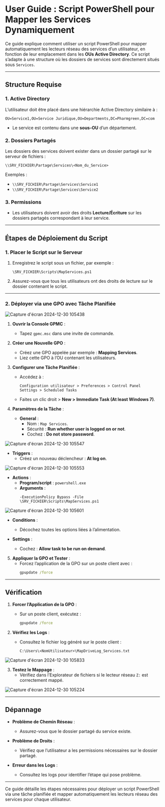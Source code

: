 # User Guide : Script PowerShell pour Mapper les Services Dynamiquement

Ce guide explique comment utiliser un script PowerShell pour mapper automatiquement les lecteurs réseau des services d’un utilisateur, en fonction de leur emplacement dans les **OUs Active Directory**. Ce script s’adapte à une structure où les dossiers de services sont directement situés sous `Services`.

---

## **Structure Requise**

### **1. Active Directory**

L’utilisateur doit être placé dans une hiérarchie Active Directory similaire à :

```plaintext
OU=Service1,OU=Service Juridique,OU=Departments,DC=Pharmgreen,DC=com
```

- Le service est contenu dans une **sous-OU** d’un département.

### **2. Dossiers Partagés**

Les dossiers des services doivent exister dans un dossier partagé sur le serveur de fichiers :

```plaintext
\\SRV_FICHIER\Partage\Services\<Nom_du_Service>
```

Exemples :
- `\\SRV_FICHIER\Partage\Services\Service1`
- `\\SRV_FICHIER\Partage\Services\Service2`

### **3. Permissions**

- Les utilisateurs doivent avoir des droits **Lecture/Écriture** sur les dossiers partagés correspondant à leur service.

---

## **Étapes de Déploiement du Script**

### **1. Placer le Script sur le Serveur**

1. Enregistrez le script sous un fichier, par exemple :
   ```plaintext
   \SRV_FICHIER\Scripts\MapServices.ps1
   ```

2. Assurez-vous que tous les utilisateurs ont des droits de lecture sur le dossier contenant le script.

---

### **2. Déployer via une GPO avec Tâche Planifiée**

![Capture d'écran 2024-12-30 105438](https://github.com/user-attachments/assets/06ccb6ef-a5bf-4a4d-bbb3-f864d572f2c6)

1. **Ouvrir la Console GPMC** :
   - Tapez `gpmc.msc` dans une invite de commande.

2. **Créer une Nouvelle GPO** :
   - Créez une GPO appelée par exemple : **Mapping Services**.
   - Liez cette GPO à l’OU contenant les utilisateurs.

3. **Configurer une Tâche Planifiée** :
   - Accédez à :
     ```plaintext
     Configuration utilisateur > Preferences > Control Panel Settings > Scheduled Tasks
     ```
   - Faites un clic droit > **New > Immediate Task (At least Windows 7)**.

4. **Paramètres de la Tâche** :

   - **General** :
     - Nom : `Map Services`.
     - Sécurité : **Run whether user is logged on or not**.
     - Cochez : **Do not store password**.

![Capture d'écran 2024-12-30 105547](https://github.com/user-attachments/assets/35bd3e73-8c22-4582-a42c-50610fd9571e)

   - **Triggers** :
     - Créez un nouveau déclencheur : **At log on**.

![Capture d'écran 2024-12-30 105553](https://github.com/user-attachments/assets/b43b8563-b7ff-4442-a445-81a82eab132b)

   - **Actions** :
     - **Program/script** : `powershell.exe`
     - **Arguments** :
       ```plaintext
       -ExecutionPolicy Bypass -File \SRV_FICHIER\Scripts\MapServices.ps1
       ```

![Capture d'écran 2024-12-30 105601](https://github.com/user-attachments/assets/8c3e65d2-ec83-4709-b7b3-ab6c43deb130)

   - **Conditions** :
     - Décochez toutes les options liées à l’alimentation.

   - **Settings** :
     - Cochez : **Allow task to be run on demand**.

5. **Appliquer la GPO et Tester** :
   - Forcez l’application de la GPO sur un poste client avec :
     ```cmd
     gpupdate /force
     ```

---

## **Vérification**

1. **Forcer l’Application de la GPO** :
   - Sur un poste client, exécutez :
     ```cmd
     gpupdate /force
     ```

2. **Vérifiez les Logs** :
   - Consultez le fichier log généré sur le poste client :
     ```plaintext
     C:\Users\<NomUtilisateur>\MapDriveLog_Services.txt
     ```

![Capture d'écran 2024-12-30 105833](https://github.com/user-attachments/assets/8693a8b8-ae59-41ad-890a-412676445911)

3. **Testez le Mappage** :
   - Vérifiez dans l’Explorateur de fichiers si le lecteur réseau `Z:` est correctement mappé.

![Capture d'écran 2024-12-30 105224](https://github.com/user-attachments/assets/d199b8c5-a077-469e-93d2-5528b4dccbff)

---

## **Dépannage**

- **Problème de Chemin Réseau** :
  - Assurez-vous que le dossier partagé du service existe.

- **Problème de Droits** :
  - Vérifiez que l’utilisateur a les permissions nécessaires sur le dossier partagé.

- **Erreur dans les Logs** :
  - Consultez les logs pour identifier l’étape qui pose problème.

---

Ce guide détaille les étapes nécessaires pour déployer un script PowerShell via une tâche planifiée et mapper automatiquement les lecteurs réseau des services pour chaque utilisateur.
